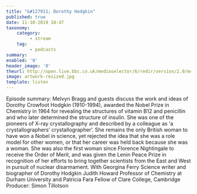 ```yaml
---
title: "&#127911; Dorothy Hodgkin"
published: true
date: 11-10-2019 18:47
taxonomy:
    category:
         - stream
    tag:
         - podcasts
summary:
enabled: '0'
header_image: '0'
theurl: http://open.live.bbc.co.uk/mediaselector/6/redir/version/2.0/mediaset/audio-nondrm-download/proto/http/vpid/p07pzb3g.mp3
image: artwork-resized.jpg
template: listen
---
```

 
Episode summary: Melvyn Bragg and guests discuss the work and ideas of Dorothy Crowfoot Hodgkin (1910-1994), awarded the Nobel Prize in Chemistry in 1964 for revealing the structures of vitamin B12 and penicillin and who later determined the structure of insulin. She was one of the pioneers of X-ray crystallography and described by a colleague as ‘a crystallographers’ crystallographer’. She remains the only British woman to have won a Nobel in science, yet rejected the idea that she was a role model for other women, or that her career was held back because she was a woman. She was also the first woman since Florence Nightingale to receive the Order of Merit, and was given the Lenin Peace Prize in recognition of her efforts to bring together scientists from the East and West in pursuit of nuclear disarmament. With Georgina Ferry Science writer and biographer of Dorothy Hodgkin Judith Howard Professor of Chemistry at Durham University and Patricia Fara Fellow of Clare College, Cambridge Producer: Simon Tillotson
